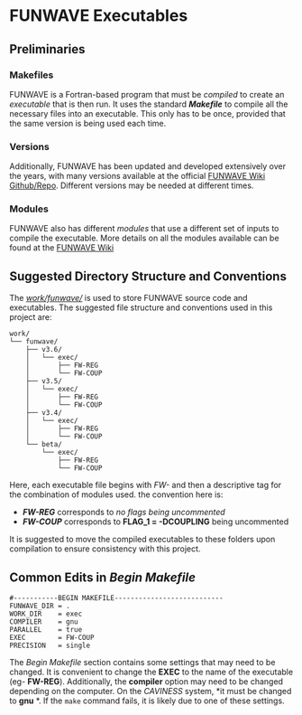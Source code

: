 # FUNWAVE Executables

## Preliminaries

### Makefiles

FUNWAVE is a Fortran-based program that must be *compiled* to create an *executable* that is then run. It uses the standard
***Makefile*** to compile all the necessary files into an executable. This only has to be once, provided that the same version
is being used each time.

### Versions

Additionally, FUNWAVE has been updated and developed extensively over the years, with many versions available at the official
[FUNWAVE Wiki Github/Repo](https://fengyanshi.github.io/build/html/setup.html#download-source-code). Different versions may
be needed at different times.

### Modules

FUNWAVE also has different *modules* that use a different set of inputs to compile the executable. More details on all the modules
available can be found at the [FUNWAVE Wiki](https://fengyanshi.github.io/build/html/setup.html#compile-and-setup)

## Suggested Directory Structure and Conventions

The <ins>*work/funwave/*</ins> is used to store FUNWAVE source code and executables. The suggested file structure and conventions
used in this project are:

```
work/
└── funwave/
    ├── v3.6/
    │   └── exec/
    │       ├── FW-REG
    │       └── FW-COUP
    ├── v3.5/
    │   └── exec/
    │       ├── FW-REG
    │       └── FW-COUP
    ├── v3.4/
    │   └── exec/
    │       ├── FW-REG
    │       └── FW-COUP
    └── beta/
        └── exec/
            ├── FW-REG
            └── FW-COUP
```

Here, each executable file begins with *FW-* and then a descriptive tag for the combination of modules used. the convention here is:
* ***FW-REG*** corresponds to *no flags being uncommented*
* ***FW-COUP*** corresponds to **FLAG_1  = -DCOUPLING** being uncommented

It is suggested to move the compiled executables to these folders upon compilation to ensure consistency with this project.
## Common Edits in *Begin Makefile* 

```
#-----------BEGIN MAKEFILE---------------------------
FUNWAVE_DIR = .
WORK_DIR    = exec
COMPILER    = gnu
PARALLEL    = true
EXEC        = FW-COUP
PRECISION   = single
```

The *Begin Makefile* section contains some settings that may need to be changed. It is convenient to change the **EXEC** to 
the name of the executable (eg- **FW-REG**). Additionally, the **compiler** option may need to be changed depending on the 
computer. On the *CAVINESS* system, *it must be changed to **gnu** *. If the `make` command fails, it is likely due to one 
of these settings.